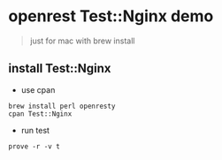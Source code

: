 # openrest Test::Nginx demo

> just for mac with brew install

## install Test::Nginx

* use cpan

```code
brew install perl openresty
cpan Test::Nginx
```

* run test

```code
prove -r -v t
```